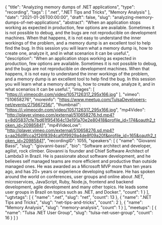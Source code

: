 {
  "title": "Analyzing memory dumps of .NET applications",
  "type": "recording",
  "tags": [
    ".net",
    ".NET Tips and Tricks",
    "Memory Analysis"
  ],
  "date": "2021-01-26T00:00:00",
  "draft": false,
  "slug": "analyzing-memory-dumps-of-net-applications",
  "abstract": "When an application stops working as expected in production, few options are available. Sometimes it is not possible to debug, and the bugs are not reproducible on development machines. When that happens, it is not easy to understand the inner workings of the problem, and a memory dump is an excellent tool to help find the bug. In this session you will learn what a memory dump is, how to create one, analyze it, and in what scenarios it can be useful.",
  "description": "When an application stops working as expected in production, few options are available. Sometimes it is not possible to debug, and the bugs are not reproducible on development machines. When that happens, it is not easy to understand the inner workings of the problem, and a memory dump is an excellent tool to help find the bug. In this session you will learn what a memory dump is, how to create one, analyze it, and in what scenarios it can be useful.",
  "images": [
    "https://i.vimeocdn.com/video/1057126317_295x166.jpg"
  ],
  "vimeo": "510658276",
  "moreinfo": "https://www.meetup.com/TulsaDevelopers-net/events/275667256/",
  "thumbnail": "https://i.vimeocdn.com/video/1057126317_295x166.jpg",
  "mp4Video": "http://player.vimeo.com/external/510658276.hd.mp4?s=8d05837cfe7bd61f954164c13e191a70e2e80418&profile_id=174&oauth2_token_id=20985841",
  "mp4VideoLow": "http://player.vimeo.com/external/510658276.sd.mp4?s=aa26d9fcca2f26f8394caf0f9929a4de8f09a20f&profile_id=165&oauth2_token_id=20985841",
  "recordingID": 1055,
  "speakers": [
    {
      "name": "Giovanni Bassi",
      "slug": "giovanni-bassi",
      "bio": "Software architect and developer, agilist, rock climber. Giovanni is founder and Chief Software Architect of Lambda3 in Brazil. He is passionate about software development, and he believes self managed teams are more efficient and productive than outside managed ones. He was awarded as a Microsoft MVP more than ten years ago, and has 20+ years or experience developing software. He has spoken around the world on conferences, user groups and online about .NET, microservices, JavaScript, Ruby, Node.js, frontend and backend development, agile development and many other topics. He leads some user groups in Brazil on topics such as .NET, and Docker.",
      "count": 1
    }
  ],
  "ugtvtags": [
    {
      "name": ".net",
      "slug": "net",
      "count": 13
    },
    {
      "name": ".NET Tips and Tricks",
      "slug": "net-tips-and-tricks",
      "count": 2
    },
    {
      "name": "Memory Analysis",
      "slug": "memory-analysis",
      "count": 1
    }
  ],
  "meetups": [
    {
      "name": "Tulsa .NET User Group",
      "slug": "tulsa-net-user-group",
      "count": 16
    }
  ]
}